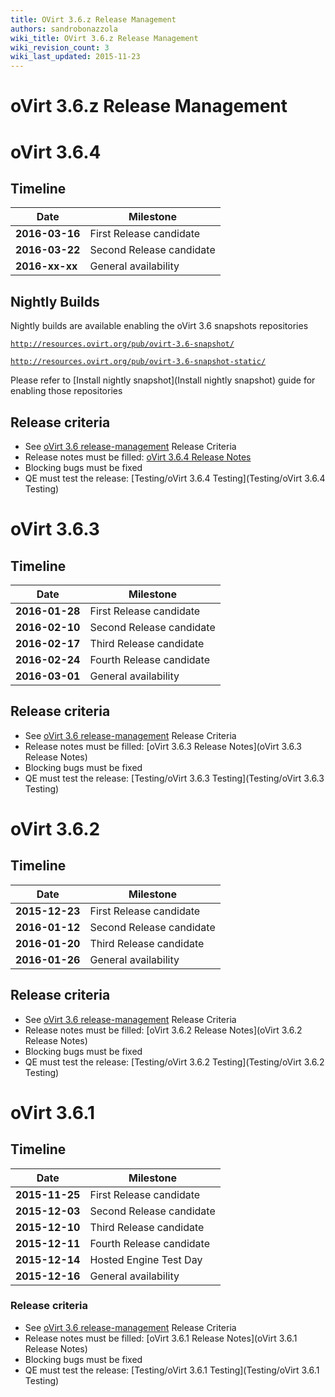 ```yaml
---
title: OVirt 3.6.z Release Management
authors: sandrobonazzola
wiki_title: OVirt 3.6.z Release Management
wiki_revision_count: 3
wiki_last_updated: 2015-11-23
---
```


# oVirt 3.6.z Release Management

# oVirt 3.6.4

## Timeline

| Date           | Milestone                |
|----------------|--------------------------|
| **2016-03-16** | First Release candidate  |
| **2016-03-22** | Second Release candidate |
| **2016-xx-xx** | General availability     |


## Nightly Builds

Nightly builds are available enabling the oVirt 3.6 snapshots repositories

[`http://resources.ovirt.org/pub/ovirt-3.6-snapshot/`](http://resources.ovirt.org/pub/ovirt-3.6-snapshot/)

[`http://resources.ovirt.org/pub/ovirt-3.6-snapshot-static/`](http://resources.ovirt.org/pub/ovirt-3.6-snapshot-static/)

Please refer to [Install nightly snapshot](Install nightly snapshot) guide for enabling those repositories

## Release criteria
* See [oVirt 3.6 release-management](http://www.ovirt.org/develop/release-management/releases/3.6/release-management/) Release Criteria
* Release notes must be filled: [oVirt 3.6.4 Release Notes](http://www.ovirt.org/release/3.6.4/)
* Blocking bugs must be fixed
* QE must test the release: [Testing/oVirt 3.6.4 Testing](Testing/oVirt 3.6.4 Testing)



# oVirt 3.6.3

## Timeline



| Date           | Milestone                |
|----------------|--------------------------|
| **2016-01-28** | First Release candidate  |
| **2016-02-10** | Second Release candidate |
| **2016-02-17** | Third Release candidate  |
| **2016-02-24** | Fourth Release candidate |
| **2016-03-01** | General availability     |


## Release criteria
* See [oVirt 3.6 release-management](http://www.ovirt.org/develop/release-management/releases/3.6/release-management/) Release Criteria
* Release notes must be filled: [oVirt 3.6.3 Release Notes](oVirt 3.6.3 Release Notes)
* Blocking bugs must be fixed
* QE must test the release: [Testing/oVirt 3.6.3 Testing](Testing/oVirt 3.6.3 Testing)


# oVirt 3.6.2

## Timeline

| Date           | Milestone                |
|----------------|--------------------------|
| **2015-12-23** | First Release candidate  |
| **2016-01-12** | Second Release candidate |
| **2016-01-20** | Third Release candidate  |
| **2016-01-26** | General availability     |

## Release criteria
* See [oVirt 3.6 release-management](http://www.ovirt.org/develop/release-management/releases/3.6/release-management/) Release Criteria
* Release notes must be filled: [oVirt 3.6.2 Release Notes](oVirt 3.6.2 Release Notes)
* Blocking bugs must be fixed
* QE must test the release: [Testing/oVirt 3.6.2 Testing](Testing/oVirt 3.6.2 Testing)

# oVirt 3.6.1

## Timeline

| Date           | Milestone                |
|----------------|--------------------------|
| **2015-11-25** | First Release candidate  |
| **2015-12-03** | Second Release candidate |
| **2015-12-10** | Third Release candidate  |
| **2015-12-11** | Fourth Release candidate |
| **2015-12-14** | Hosted Engine Test Day   |
| **2015-12-16** | General availability     |

### Release criteria

*   See [oVirt 3.6 release-management](http://www.ovirt.org/develop/release-management/releases/3.6/release-management/) Release Criteria
*   Release notes must be filled: [oVirt 3.6.1 Release Notes](oVirt 3.6.1 Release Notes)
*   Blocking bugs must be fixed
*   QE must test the release: [Testing/oVirt 3.6.1 Testing](Testing/oVirt 3.6.1 Testing)
